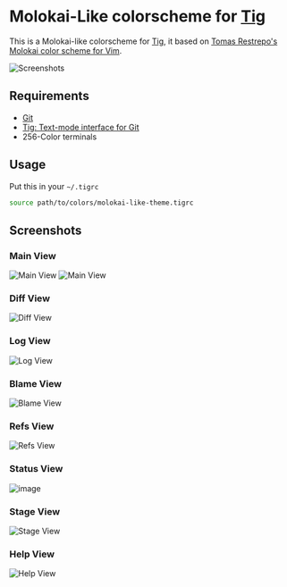 # Molokai-Like colorscheme for [Tig](https://github.com/jonas/tig)

This is a Molokai-like colorscheme for [Tig](https://github.com/jonas/tig), it based on
[Tomas Restrepo's Molokai color scheme for Vim](https://github.com/tomasr/molokai).

![Screenshots](https://github.com/edentsai/tig-theme-molokai-like/blob/master/screenshots/demo.gif)

## Requirements

- [Git](https://github.com/git/git)
- [Tig: Text-mode interface for Git](https://github.com/jonas/tig)
- 256-Color terminals

## Usage

Put this in your `~/.tigrc`

``` bash
source path/to/colors/molokai-like-theme.tigrc
```

## Screenshots

### Main View

![Main View](https://github.com/edentsai/tig-theme-molokai-like/blob/master/screenshots/tig-main-view-a.png)
![Main View](https://github.com/edentsai/tig-theme-molokai-like/blob/master/screenshots/tig-main-view-b.png)

### Diff View

![Diff View](https://github.com/edentsai/tig-theme-molokai-like/blob/master/screenshots/tig-diff-view.png)

### Log View

![Log View](https://github.com/edentsai/tig-theme-molokai-like/blob/master/screenshots/tig-log-view.png)

### Blame View

![Blame View](https://github.com/edentsai/tig-theme-molokai-like/blob/master/screenshots/tig-blame-view.png)

### Refs View

![Refs View](https://github.com/edentsai/tig-theme-molokai-like/blob/master/screenshots/tig-refs-view.png)

### Status View

![image](https://github.com/edentsai/tig-theme-molokai-like/blob/master/screenshots/tig-status-view.png)

### Stage View

![Stage View](https://github.com/edentsai/tig-theme-molokai-like/blob/master/screenshots/tig-stage-view.png)

### Help View

![Help View](https://github.com/edentsai/tig-theme-molokai-like/blob/master/screenshots/tig-help-view.png)

